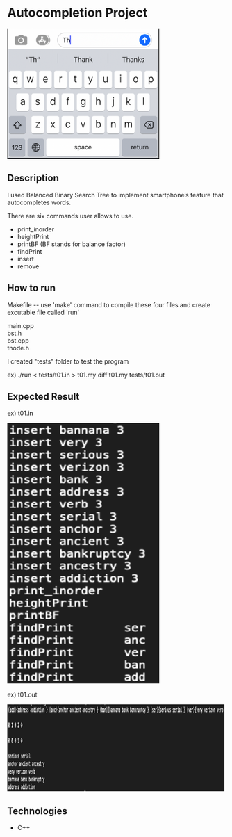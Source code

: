 # Autocompletion Project

<img src="images/autocomplete_ex.png" width=350, height=300>

## Description 

I used Balanced Binary Search Tree to implement smartphone’s feature that autocompletes words. 

There are six commands user allows to use.
- print_inorder 
- heightPrint
- printBF (BF stands for balance factor)
- findPrint
- insert
- remove

## How to run 
Makefile -- use 'make' command to compile these four files and create excutable file called 'run'	

main.cpp </br>
bst.h </br>
bst.cpp </br>
tnode.h </br>

I created "tests" folder to test the program 

ex)
./run < tests/t01.in > t01.my
diff t01.my tests/t01.out

## Expected Result
ex) t01.in 


<img src="images/screenshot_t01.in.png" width=350, height=600>

ex) t01.out 


<img src="images/screenshot_t01.out.png" width=500, height=200>


## Technologies

- C++
